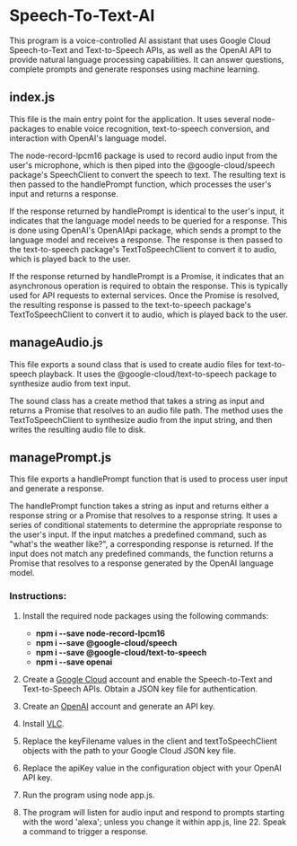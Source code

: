 # Speech-To-Text-AI
This program is a voice-controlled AI assistant that uses Google Cloud Speech-to-Text and Text-to-Speech APIs, as well as the OpenAI API to provide natural language processing capabilities. It can answer questions, complete prompts and generate responses using machine learning.

## index.js
This file is the main entry point for the application. It uses several node-packages to enable voice recognition, text-to-speech conversion, and interaction with OpenAI's language model.

The node-record-lpcm16 package is used to record audio input from the user's microphone, which is then piped into the @google-cloud/speech package's SpeechClient to convert the speech to text. The resulting text is then passed to the handlePrompt function, which processes the user's input and returns a response.

If the response returned by handlePrompt is identical to the user's input, it indicates that the language model needs to be queried for a response. This is done using OpenAI's OpenAIApi package, which sends a prompt to the language model and receives a response. The response is then passed to the text-to-speech package's TextToSpeechClient to convert it to audio, which is played back to the user.

If the response returned by handlePrompt is a Promise, it indicates that an asynchronous operation is required to obtain the response. This is typically used for API requests to external services. Once the Promise is resolved, the resulting response is passed to the text-to-speech package's TextToSpeechClient to convert it to audio, which is played back to the user.

## manageAudio.js
This file exports a sound class that is used to create audio files for text-to-speech playback. It uses the @google-cloud/text-to-speech package to synthesize audio from text input.

The sound class has a create method that takes a string as input and returns a Promise that resolves to an audio file path. The method uses the TextToSpeechClient to synthesize audio from the input string, and then writes the resulting audio file to disk.

## managePrompt.js
This file exports a handlePrompt function that is used to process user input and generate a response.

The handlePrompt function takes a string as input and returns either a response string or a Promise that resolves to a response string. It uses a series of conditional statements to determine the appropriate response to the user's input. If the input matches a predefined command, such as "what's the weather like?", a corresponding response is returned. If the input does not match any predefined commands, the function returns a Promise that resolves to a response generated by the OpenAI language model.

### Instructions:

1. Install the required node packages using the following commands:
    - **npm i --save node-record-lpcm16**
    - **npm i --save @google-cloud/speech**
    - **npm i --save @google-cloud/text-to-speech**
    - **npm i --save openai**

2. Create a [Google Cloud](console.cloud.google.com) account and enable the Speech-to-Text and Text-to-Speech APIs. Obtain a JSON key file for authentication.

3. Create an [OpenAI](https://platform.openai.com/) account and generate an API key.

4. Install [VLC](https://www.videolan.org/).

4. Replace the keyFilename values in the client and textToSpeechClient objects with the path to your Google Cloud JSON key file.

5. Replace the apiKey value in the configuration object with your OpenAI API key.

6. Run the program using node app.js.

7. The program will listen for audio input and respond to prompts starting with the word 'alexa'; unless you change it within app.js, line 22. Speak a command to trigger a response.
